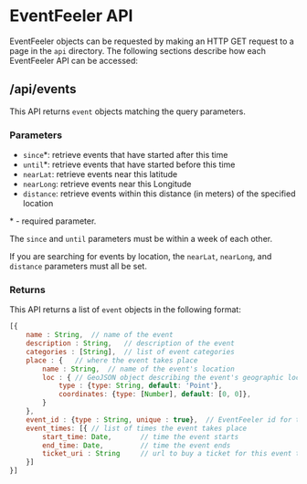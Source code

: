 # EventFeeler API

EventFeeler objects can be requested by making an HTTP GET request to a page in the `api` directory. The following sections describe how each EventFeeler API can be accessed:

## /api/events

This API returns `event` objects matching the query parameters.

### Parameters
- `since`\*: retrieve events that have started after this time
- `until`\*: retrieve events that have started before this time
- `nearLat`: retrieve events near this latitude
- `nearLong`: retrieve events near this Longitude
- `distance`: retrieve events within this distance (in meters) of  the specified location

\* - required parameter.

The `since` and `until` parameters must be within a week of each other.

If you are searching for events by location, the `nearLat`, `nearLong`, and `distance` parameters must all be set.

### Returns
This API returns a list of `event` objects in the following format:

```javascript
[{
    name : String,  // name of the event
    description : String,   // description of the event
    categories : [String],  // list of event categories
    place : {   // where the event takes place
        name : String,  // name of the event's location
        loc : { // GeoJSON object describing the event's geographic location
            type : {type: String, default: 'Point'},
            coordinates: {type: [Number], default: [0, 0]},
        }
    },
    event_id : {type : String, unique : true},  // EventFeeler id for the event
    event_times: [{ // list of times the event takes place
        start_time: Date,       // time the event starts
        end_time: Date,         // time the event ends
        ticket_uri : String     // url to buy a ticket for this event time
    }]
}]
```
